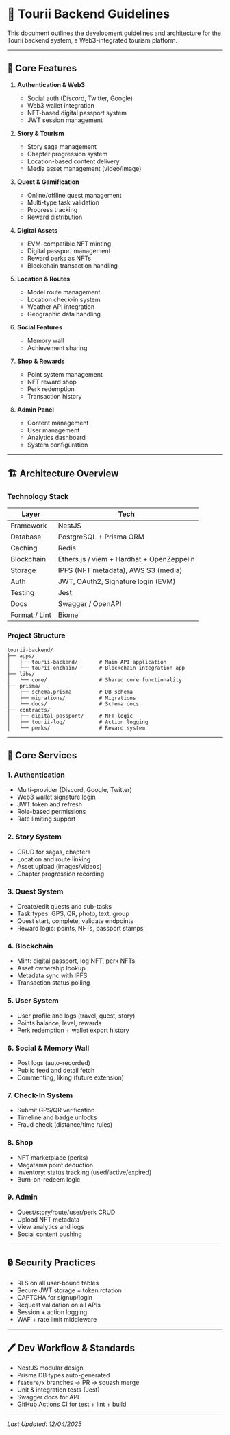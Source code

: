 # 📝 Tourii Backend Guidelines

This document outlines the development guidelines and architecture for the Tourii backend system, a Web3-integrated tourism platform.

---

## 🌟 Core Features

1. **Authentication & Web3**
   - Social auth (Discord, Twitter, Google)
   - Web3 wallet integration
   - NFT-based digital passport system
   - JWT session management

2. **Story & Tourism**
   - Story saga management
   - Chapter progression system
   - Location-based content delivery
   - Media asset management (video/image)

3. **Quest & Gamification**
   - Online/offline quest management
   - Multi-type task validation
   - Progress tracking
   - Reward distribution

4. **Digital Assets**
   - EVM-compatible NFT minting
   - Digital passport management
   - Reward perks as NFTs
   - Blockchain transaction handling

5. **Location & Routes**
   - Model route management
   - Location check-in system
   - Weather API integration
   - Geographic data handling

6. **Social Features**
   - Memory wall
   - Achievement sharing

7. **Shop & Rewards**
   - Point system management
   - NFT reward shop
   - Perk redemption
   - Transaction history

8. **Admin Panel**
   - Content management
   - User management
   - Analytics dashboard
   - System configuration

---

## 🏗️ Architecture Overview

### Technology Stack

| Layer         | Tech                                      |
| ------------- | ----------------------------------------- |
| Framework     | NestJS                                    |
| Database      | PostgreSQL + Prisma ORM                   |
| Caching       | Redis                                     |
| Blockchain    | Ethers.js / viem + Hardhat + OpenZeppelin |
| Storage       | IPFS (NFT metadata), AWS S3 (media)       |
| Auth          | JWT, OAuth2, Signature login (EVM)        |
| Testing       | Jest                                      |
| Docs          | Swagger / OpenAPI                         |
| Format / Lint | Biome                                     |

### Project Structure

```
tourii-backend/
├── apps/
│   ├── tourii-backend/       # Main API application
│   └── tourii-onchain/       # Blockchain integration app
├── libs/
│   └── core/                 # Shared core functionality
├── prisma/
│   ├── schema.prisma         # DB schema
│   ├── migrations/           # Migrations
│   └── docs/                 # Schema docs
├── contracts/
│   ├── digital-passport/     # NFT logic
│   ├── tourii-log/           # Action logging
│   └── perks/                # Reward system
```

---

## 🔧 Core Services

### 1. Authentication
- Multi-provider (Discord, Google, Twitter)
- Web3 wallet signature login
- JWT token and refresh
- Role-based permissions
- Rate limiting support

### 2. Story System
- CRUD for sagas, chapters
- Location and route linking
- Asset upload (images/videos)
- Chapter progression recording

### 3. Quest System
- Create/edit quests and sub-tasks
- Task types: GPS, QR, photo, text, group
- Quest start, complete, validate endpoints
- Reward logic: points, NFTs, passport stamps

### 4. Blockchain
- Mint: digital passport, log NFT, perk NFTs
- Asset ownership lookup
- Metadata sync with IPFS
- Transaction status polling

### 5. User System
- User profile and logs (travel, quest, story)
- Points balance, level, rewards
- Perk redemption + wallet export history

### 6. Social & Memory Wall
- Post logs (auto-recorded)
- Public feed and detail fetch
- Commenting, liking (future extension)

### 7. Check-In System
- Submit GPS/QR verification
- Timeline and badge unlocks
- Fraud check (distance/time rules)

### 8. Shop
- NFT marketplace (perks)
- Magatama point deduction
- Inventory: status tracking (used/active/expired)
- Burn-on-redeem logic

### 9. Admin
- Quest/story/route/user/perk CRUD
- Upload NFT metadata
- View analytics and logs
- Social content pushing

---

## 🔒 Security Practices

- RLS on all user-bound tables
- Secure JWT storage + token rotation
- CAPTCHA for signup/login
- Request validation on all APIs
- Session + action logging
- WAF + rate limit middleware

---

## 🖊️ Dev Workflow & Standards

- NestJS modular design
- Prisma DB types auto-generated
- `feature/x` branches → PR → squash merge
- Unit & integration tests (Jest)
- Swagger docs for API
- GitHub Actions CI for test + lint + build

---

_Last Updated: 12/04/2025_